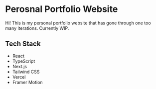 # Perosnal Portfolio Website

Hi! This is my personal portfolio website that has gone through one too many iterations. Currently WIP.

## Tech Stack

- React
- TypeScript
- Next.js
- Tailwind CSS
- Vercel
- Framer Motion
